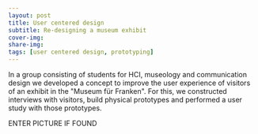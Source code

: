 ```yaml
---
layout: post
title: User centered design
subtitle: Re-designing a museum exhibit
cover-img: 
share-img: 
tags: [user centered design, prototyping]
---
```


In a group consisting of students for HCI, museology and communication design we developed a concept to improve the user experience of visitors of an exhibit in the "Museum für Franken". For this, we constructed interviews with visitors, build physical prototypes and performed a user study with those prototypes.

ENTER PICTURE IF FOUND

